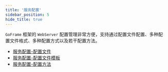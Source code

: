 ```yaml
---
title: '服务配置'
sidebar_position: 5
hide_title: true
---
```


`GoFrame` 框架的 `WebServer` 配置管理非常方便，支持通过配置文件配置、多种配置文件格式、多种配置方式以及若干配置方法。

- [服务配置-配置文件](/docs/WEB服务开发/服务配置/服务配置-配置文件)
- [服务配置-配置文件模板](/docs/WEB服务开发/服务配置/服务配置-配置文件模板)
- [服务配置-配置方法](/docs/WEB服务开发/服务配置/服务配置-配置方法)
